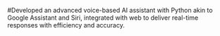 #Developed an advanced voice-based AI assistant with Python akin to Google Assistant and Siri, integrated
with web to deliver real-time responses with efficiency and accuracy.
